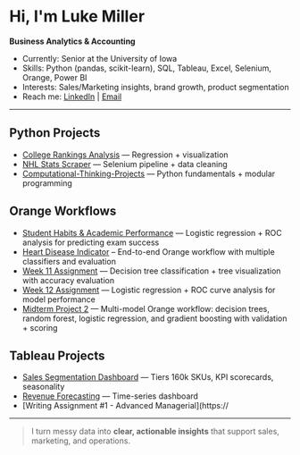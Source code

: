 # Hi, I'm Luke Miller
**Business Analytics & Accounting** 

- Currently: Senior at the University of Iowa  
- Skills: Python (pandas, scikit-learn), SQL, Tableau, Excel, Selenium, Orange, Power BI  
- Interests: Sales/Marketing insights, brand growth, product segmentation  
- Reach me: [LinkedIn](https://www.linkedin.com/in/luke-miller-47542b221/) | [Email](mailto:lukeaaronmiller@yahoo.com)

---

## Python Projects 
- [College Rankings Analysis](https://github.com/LukeMiller03/college-rankings-analysis) — Regression + visualization
- [NHL Stats Scraper](https://github.com/LukeMiller03/nhl-stats-scraper) — Selenium pipeline + data cleaning
- [Computational-Thinking-Projects](https://github.com/LukeMiller03/Computational-Thinking-Projects) — Python fundamentals + modular programming


## Orange Workflows
- [Student Habits & Academic Performance](https://github.com/LukeMiller03/student-habits-academic-performance) — Logistic regression + ROC analysis for predicting exam success 
- [Heart Disease Indicator](https://github.com/LukeMiller03/orange-ml-workflow-template) – End-to-end Orange workflow with multiple classifiers and evaluation
- [Week 11 Assignment](https://github.com/LukeMiller03/orange-week11-assignment) — Decision tree classification + tree visualization with accuracy evaluation  
- [Week 12 Assignment](https://github.com/LukeMiller03/orange-week12-assignment) — Logistic regression + ROC curve analysis for model performance  
- [Midterm Project 2](https://github.com/LukeMiller03/orange-midterm-project2) — Multi-model Orange workflow: decision trees, random forest, logistic regression, and gradient boosting with validation + scoring  


## Tableau Projects
- [Sales Segmentation Dashboard](https://github.com/LukeMiller03/sales-segmentation-dashboard) — Tiers 160k SKUs, KPI scorecards, seasonality  
- [Revenue Forecasting](https://github.com/LukeMiller03/revenue-forecasting) — Time-series dashboard
- [Writing Assignment #1 - Advanced Managerial](https://
  
---

> I turn messy data into **clear, actionable insights** that support sales, marketing, and operations.

